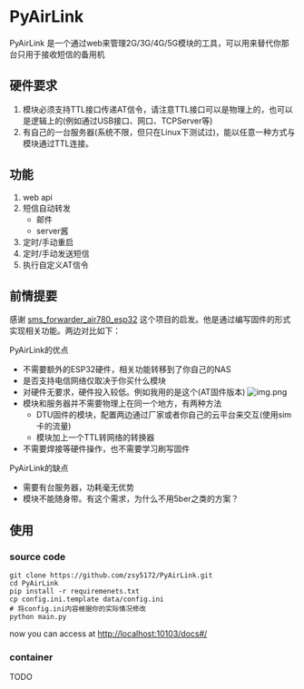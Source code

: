 # PyAirLink
PyAirLink 是一个通过web来管理2G/3G/4G/5G模块的工具，可以用来替代你那台只用于接收短信的备用机

## 硬件要求
1. 模块必须支持TTL接口传递AT信令，请注意TTL接口可以是物理上的，也可以是逻辑上的(例如通过USB接口、网口、TCPServer等)
2. 有自己的一台服务器(系统不限，但只在Linux下测试过)，能以任意一种方式与模块通过TTL连接。

## 功能
1. web api
2. 短信自动转发
   - 邮件
   - server酱
3. 定时/手动重启
4. 定时/手动发送短信
5. 执行自定义AT信令

## 前情提要

感谢 [sms_forwarder_air780_esp32](https://github.com/boris1993/sms_forwarder_air780_esp32) 这个项目的启发。他是通过编写固件的形式实现相关功能。两边对比如下：

PyAirLink的优点
- 不需要额外的ESP32硬件，相关功能转移到了你自己的NAS
- 是否支持电信网络仅取决于你买什么模块
- 对硬件无要求，硬件投入较低。例如我用的是这个(AT固件版本) ![img.png](doc/Air780E.png)
- 模块和服务器并不需要物理上在同一个地方，有两种方法
  - DTU固件的模块，配置两边通过厂家或者你自己的云平台来交互(使用sim卡的流量)
  - 模块加上一个TTL转网络的转换器
- 不需要焊接等硬件操作，也不需要学习刷写固件

PyAirLink的缺点

- 需要有台服务器，功耗毫无优势
- 模块不能随身带。有这个需求，为什么不用5ber之类的方案？

## 使用

### source code
```shell
git clone https://github.com/zsy5172/PyAirLink.git
cd PyAirLink
pip install -r requiremenets.txt
cp config.ini.template data/config.ini
# 将config.ini内容根据你的实际情况修改
python main.py
```
now you can access at [http://localhost:10103/docs#/](http://localhost:10103/docs#/)
### container

TODO